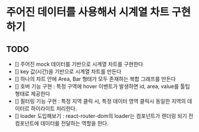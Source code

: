 # 주어진 데이터를 사용해서 시계열 차트 구현하기

## TODO

- [] 주어진 mock 데이터를 기반으로 시계열 차트를 구현한다
- [] key 값(시간)을 기반으로 시계열 차트를 만든다
- [] 하나의 차트 안에 Area, Bar 형태가 모두 존재하는 복합 그래프를 만든다
- [] 호버 기능 구현 : 특정 구역에 hover 이벤트가 발생하면 id, area, value를 툴팁 형태로 제공한다
- [] 필터링 기능 구현 : 특정 지역 클릭 시, 특정 데이터 영역 클릭시 동일한 지역의 데이터르 하이라이트 처리한다.
- [] loader 도입해보기 : react-router-dom의 loader는 컴포넌트가 렌더링 되기 전 컴포넌트에 데이터를 전달하는 역할을 한다.
